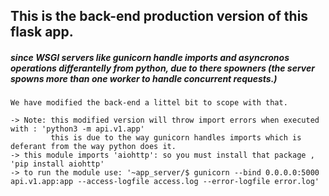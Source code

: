 ## This is the back-end production version of this flask app.
##### since WSGI servers like gunicorn handle imports and asyncronos operations differantelly from python, due to there spowners (the server spowns more than one worker to handle concurrent requests.)
    We have modified the back-end a littel bit to scope with that.
    
    -> Note: this modified version will throw import errors when executed with : 'python3 -m api.v1.app'
             this is due to the way gunicorn handles imports which is deferant from the way python does it.
    -> this module imports 'aiohttp': so you must install that package , 'pip install aiohttp'
    -> to run the module use: '~app_server/$ gunicorn --bind 0.0.0.0:5000 api.v1.app:app --access-logfile access.log --error-logfile error.log'

